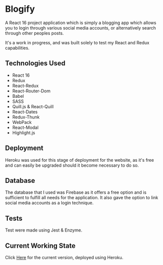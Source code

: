 # Blogify

A React 16 project application which is simply a blogging app which allows you to login through various social media accounts, or alternatively search through other peoples posts.

It's a work in progress, and was built solely to test my React and Redux capabilities.

## Technologies Used

- React 16
- Redux
- React-Redux
- React-Router-Dom
- Babel
- SASS
- Quill.js & React-Quill
- React-Dates
- Redux-Thunk
- WebPack
- React-Modal
- Highlight.js

## Deployment

Heroku was used for this stage of deployment for the website, as it's free and can easily be upgraded should it become necessary to do so.

## Database

The database that I used was Firebase as it offers a free option and is sufficient to fulfill all needs for the application. It also gave the option to link social media accounts as a login technique.

## Tests

Test were made using Jest & Enzyme.

## Current Working State

Click [Here](https://blogify-react.herokuapp.com/) for the current version, deployed using Heroku.
